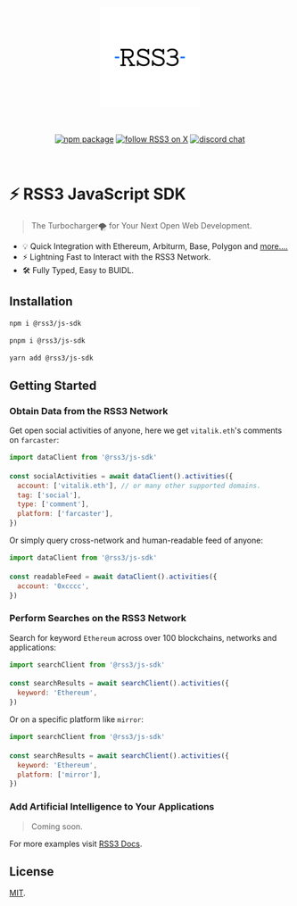 <p align="center">
  <a href="https://rss3.io" target="_blank" rel="noopener noreferrer">
    <img width="180" src="./RSS3.svg" alt="RSS3 logo">
  </a>
</p>
<br/>
<p align="center">
  <a href="https://npmjs.com/package/@rss3/js-sdk"><img src="https://img.shields.io/npm/v/%40rss3%2Fjs-sdk?style=flat&logo=npm&color=%230072ff" alt="npm package"></a>
  <a href="https://twitter.com/intent/follow?screen_name=rss3_"><img src="https://img.shields.io/twitter/follow/rss3_?color=%230072ff" alt="follow RSS3 on X"></a>
  <a href="https://discord.gg/vfhpMjdbGU"><img src="https://img.shields.io/badge/chat-discord-blue?style=flat&logo=discord&color=%230072ff" alt="discord chat"></a>
</p>
<br/>

# ⚡ RSS3 JavaScript SDK

> The Turbocharger🌪️ for Your Next Open Web Development.

- 💡 Quick Integration with Ethereum, Arbiturm, Base, Polygon and [more....](https://docs.rss3.io/docs/supported-networks)
- ⚡️ Lightning Fast to Interact with the RSS3 Network.
- 🛠️ Fully Typed, Easy to BUIDL.

## Installation

```bash
npm i @rss3/js-sdk
```

```bash
pnpm i @rss3/js-sdk
```

```bash
yarn add @rss3/js-sdk
```

## Getting Started

### Obtain Data from the RSS3 Network

Get open social activities of anyone, here we get `vitalik.eth`'s comments on `farcaster`:

```js
import dataClient from '@rss3/js-sdk'

const socialActivities = await dataClient().activities({
  account: ['vitalik.eth'], // or many other supported domains.
  tag: ['social'],
  type: ['comment'],
  platform: ['farcaster'],
})
```

Or simply query cross-network and human-readable feed of anyone:

```js
import dataClient from '@rss3/js-sdk'

const readableFeed = await dataClient().activities({
  account: '0xcccc',
})
```

### Perform Searches on the RSS3 Network

Search for keyword `Ethereum` across over 100 blockchains, networks and applications:

```js
import searchClient from '@rss3/js-sdk'

const searchResults = await searchClient().activities({
  keyword: 'Ethereum',
})
```

Or on a specific platform like `mirror`:

```js
import searchClient from '@rss3/js-sdk'

const searchResults = await searchClient().activities({
  keyword: 'Ethereum',
  platform: ['mirror'],
})
```

### Add Artificial Intelligence to Your Applications

> Coming soon.

For more examples visit [RSS3 Docs](https://docs.rss3.io/).

## License

[MIT](LICENSE).
